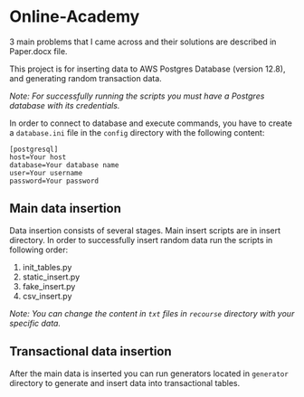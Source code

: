 # Online-Academy

3 main problems that I came across and their solutions are described in Paper.docx file.

This project is for inserting data to AWS Postgres Database (version 12.8),
and generating random transaction data.

_Note: For successfully running the scripts 
you must have a Postgres database with its credentials._ 

In order to connect to database and execute commands, 
you have to create a `database.ini` file in the `config` directory
with the following content:

```
[postgresql]
host=Your host
database=Your database name
user=Your username
password=Your password
```

## Main data insertion

Data insertion consists of several stages.
Main insert scripts are in insert directory. 
In order to successfully insert
random data run the scripts in following order:

1. init_tables.py
2. static_insert.py
3. fake_insert.py
4. csv_insert.py

_Note: You can change the content in `txt` files
in `recourse` directory with your specific data._

## Transactional data insertion

After the main data is inserted you can run generators
located in `generator` directory to generate and insert data into
transactional tables.
